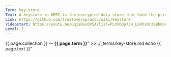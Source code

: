 ```yaml
---
Term: key-store
Text: A keystore in KERI is the encrypted data store that hold the private keys for a collection of AIDs.
Link: https://github.com/trustoverip/acdc/wiki/keystore
Videostart: https://youtu.be/GqjsRuu0V5A?list=PLXVbQu7JH_LHVhs0rZ9Bb8ocyKlPljkaG&t=04m33s
Level: 7
---
```


{{ page.collection }} -- **{{ page.term }}**" >> ./_terms/key-store.md
    echo  {{ page.text }}"
